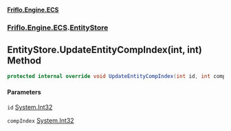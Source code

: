 #### [Friflo.Engine.ECS](index.md 'index')
### [Friflo.Engine.ECS](Friflo.Engine.ECS.md 'Friflo.Engine.ECS').[EntityStore](EntityStore.md 'Friflo.Engine.ECS.EntityStore')

## EntityStore.UpdateEntityCompIndex(int, int) Method

```csharp
protected internal override void UpdateEntityCompIndex(int id, int compIndex);
```
#### Parameters

<a name='Friflo.Engine.ECS.EntityStore.UpdateEntityCompIndex(int,int).id'></a>

`id` [System.Int32](https://docs.microsoft.com/en-us/dotnet/api/System.Int32 'System.Int32')

<a name='Friflo.Engine.ECS.EntityStore.UpdateEntityCompIndex(int,int).compIndex'></a>

`compIndex` [System.Int32](https://docs.microsoft.com/en-us/dotnet/api/System.Int32 'System.Int32')